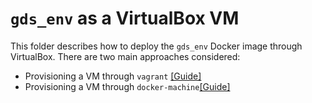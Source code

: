 # `gds_env` as a VirtualBox VM

This folder describes how to deploy the `gds_env` Docker image through
VirtualBox. There are two main approaches considered:

- Provisioning a VM through `vagrant` [[Guide]](README_vagrant.md)
- Provisioning a VM through `docker-machine`[[Guide]](README_docker-machine.md)


